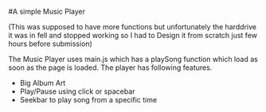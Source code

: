 #A simple Music Player

(This was supposed to have more functions but unfortunately the harddrive it was in fell and stopped working so I had to Design it from scratch just few hours before submission)

The Music Player uses main.js which has a playSong function which load as soon as the page is loaded. The player has following features.

* Big Album Art
* Play/Pause using click or spacebar
* Seekbar to play song from a specific time
